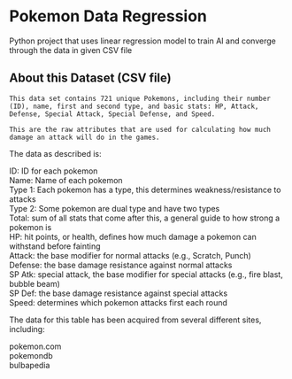 # Pokemon Data Regression
Python project that uses linear regression model to train AI and converge through the data in given CSV file

## About this Dataset (CSV file)
```
This data set contains 721 unique Pokemons, including their number (ID), name, first and second type, and basic stats: HP, Attack, Defense, Special Attack, Special Defense, and Speed. 

This are the raw attributes that are used for calculating how much damage an attack will do in the games.
```
The data as described is: 

ID: ID for each pokemon \
Name: Name of each pokemon \
Type 1: Each pokemon has a type, this determines weakness/resistance to attacks \
Type 2: Some pokemon are dual type and have two types \
Total: sum of all stats that come after this, a general guide to how strong a pokemon is \
HP: hit points, or health, defines how much damage a pokemon can withstand before fainting \
Attack: the base modifier for normal attacks (e.g., Scratch, Punch) \
Defense: the base damage resistance against normal attacks \
SP Atk: special attack, the base modifier for special attacks (e.g., fire blast, bubble beam) \
SP Def: the base damage resistance against special attacks \
Speed: determines which pokemon attacks first each round 

The data for this table has been acquired from several different sites, including: 

pokemon.com \
pokemondb \
bulbapedia 
